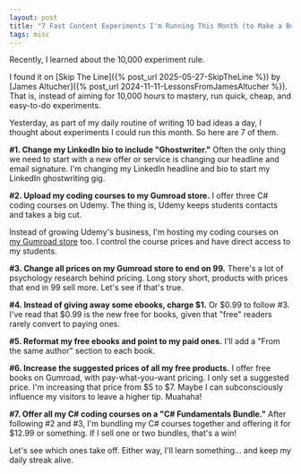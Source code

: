 ```yaml
---
layout: post
title: "7 Fast Content Experiments I'm Running This Month (to Make a Buck or Two)"
tags: misc
---
```


Recently, I learned about the 10,000 experiment rule.

I found it on [Skip The Line]({% post_url 2025-05-27-SkipTheLine %}) by [James Altucher]({% post_url 2024-11-11-LessonsFromJamesAltucher %}). That is, instead of aiming for 10,000 hours to mastery, run quick, cheap, and easy-to-do experiments.

Yesterday, as part of my daily routine of writing 10 bad ideas a day, I thought about experiments I could run this month. So here are 7 of them.

**#1. Change my LinkedIn bio to include "Ghostwriter."** Often the only thing we need to start with a new offer or service is changing our headline and email signature. I'm changing my LinkedIn headline and bio to start my LinkedIn ghostwriting gig.

**#2. Upload my coding courses to my Gumroad store.** I offer three C# coding courses on Udemy. The thing is, Udemy keeps students contacts and takes a big cut.

Instead of growing Udemy's business, I'm hosting my coding courses on [my Gumroad store](https://imcsarag.gumroad.com/) too. I control the course prices and have direct access to my students.

**#3. Change all prices on my Gumroad store to end on 99.** There's a lot of psychology research behind pricing. Long story short, products with prices that end in 99 sell more. Let's see if that's true.

**#4. Instead of giving away some ebooks, charge $1.** Or $0.99 to follow #3. I've read that $0.99 is the new free for books, given that "free" readers rarely convert to paying ones.

**#5. Reformat my free ebooks and point to my paid ones.** I'll add a "From the same author" section to each book.

**#6. Increase the suggested prices of all my free products.** I offer free books on Gumroad, with pay-what-you-want pricing. I only set a suggested price. I'm increasing that price from $5 to $7. Maybe I can subconsciously influence my visitors to leave a higher tip. Muahaha!

**#7. Offer all my C# coding courses on a "C# Fundamentals Bundle."** After following #2 and #3, I'm bundling my C# courses together and offering it for $12.99 or something. If I sell one or two bundles, that's a win!

Let's see which ones take off. Either way, I'll learn something... and keep my daily streak alive.
